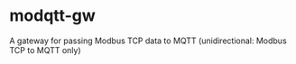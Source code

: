 # modqtt-gw
A gateway for passing Modbus TCP data to MQTT (unidirectional: Modbus TCP to MQTT only)
